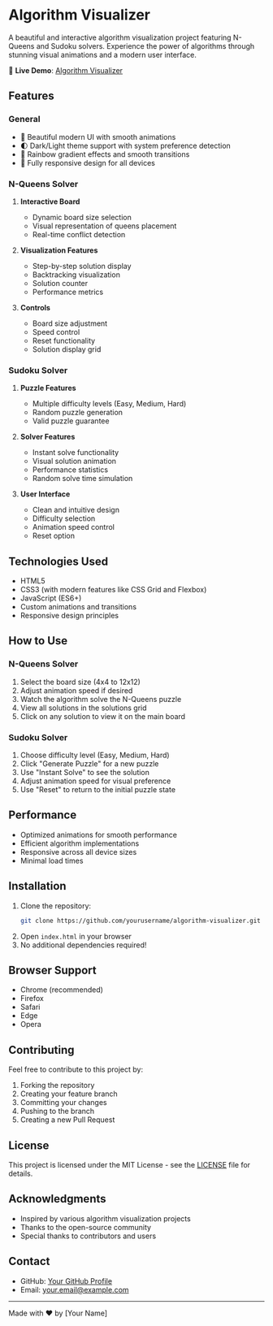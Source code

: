 # Algorithm Visualizer

A beautiful and interactive algorithm visualization project featuring N-Queens and Sudoku solvers. Experience the power of algorithms through stunning visual animations and a modern user interface.

🔗 **Live Demo**: [Algorithm Visualizer](https://your-live-link-here.com)

## Features

### General
- 🎨 Beautiful modern UI with smooth animations
- 🌓 Dark/Light theme support with system preference detection
- 🌈 Rainbow gradient effects and smooth transitions
- 📱 Fully responsive design for all devices

### N-Queens Solver
1. **Interactive Board**
   - Dynamic board size selection
   - Visual representation of queens placement
   - Real-time conflict detection

2. **Visualization Features**
   - Step-by-step solution display
   - Backtracking visualization
   - Solution counter
   - Performance metrics

3. **Controls**
   - Board size adjustment
   - Speed control
   - Reset functionality
   - Solution display grid

### Sudoku Solver
1. **Puzzle Features**
   - Multiple difficulty levels (Easy, Medium, Hard)
   - Random puzzle generation
   - Valid puzzle guarantee

2. **Solver Features**
   - Instant solve functionality
   - Visual solution animation
   - Performance statistics
   - Random solve time simulation

3. **User Interface**
   - Clean and intuitive design
   - Difficulty selection
   - Animation speed control
   - Reset option

## Technologies Used
- HTML5
- CSS3 (with modern features like CSS Grid and Flexbox)
- JavaScript (ES6+)
- Custom animations and transitions
- Responsive design principles

## How to Use

### N-Queens Solver
1. Select the board size (4x4 to 12x12)
2. Adjust animation speed if desired
3. Watch the algorithm solve the N-Queens puzzle
4. View all solutions in the solutions grid
5. Click on any solution to view it on the main board

### Sudoku Solver
1. Choose difficulty level (Easy, Medium, Hard)
2. Click "Generate Puzzle" for a new puzzle
3. Use "Instant Solve" to see the solution
4. Adjust animation speed for visual preference
5. Use "Reset" to return to the initial puzzle state

## Performance
- Optimized animations for smooth performance
- Efficient algorithm implementations
- Responsive across all device sizes
- Minimal load times

## Installation
1. Clone the repository:
   ```bash
   git clone https://github.com/yourusername/algorithm-visualizer.git
   ```
2. Open `index.html` in your browser
3. No additional dependencies required!

## Browser Support
- Chrome (recommended)
- Firefox
- Safari
- Edge
- Opera

## Contributing
Feel free to contribute to this project by:
1. Forking the repository
2. Creating your feature branch
3. Committing your changes
4. Pushing to the branch
5. Creating a new Pull Request

## License
This project is licensed under the MIT License - see the [LICENSE](LICENSE) file for details.

## Acknowledgments
- Inspired by various algorithm visualization projects
- Thanks to the open-source community
- Special thanks to contributors and users

## Contact
- GitHub: [Your GitHub Profile](https://github.com/yourusername)
- Email: your.email@example.com

---
Made with ❤️ by [Your Name]
